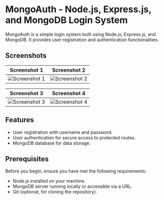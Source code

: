 # MongoAuth - Node.js, Express.js, and MongoDB Login System

MongoAuth is a simple login system built using Node.js, Express.js, and MongoDB. It provides user registration and authentication functionalities.

## Screenshots

| Screenshot 1 | Screenshot 2 |
|:-------------:|:-------------:|
| ![Screenshot 1](https://user-images.githubusercontent.com/119438857/209272989-ff4bc48a-1335-4681-919f-5c677853b916.png) | ![Screenshot 2](https://user-images.githubusercontent.com/119438857/209273042-8d0ce39f-a24c-4835-8f94-c2c7c5562106.png) |

| Screenshot 3 | Screenshot 4 |
|:-------------:|:-------------:|
| ![Screenshot 3](https://user-images.githubusercontent.com/119438857/209273053-1319e88d-f895-4183-ba95-8ee305d40ff2.png) | ![Screenshot 4](https://user-images.githubusercontent.com/119438857/209273059-c165ea04-d4df-489c-b3e7-ead4780cc8b7.png) |

## Features
- User registration with username and password.
- User authentication for secure access to protected routes.
- MongoDB database for data storage.

## Prerequisites
Before you begin, ensure you have met the following requirements:
- Node.js installed on your machine.
- MongoDB server running locally or accessible via a URL.
- Git (optional, for cloning the repository).
